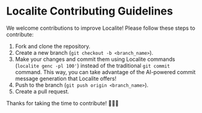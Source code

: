 # Localite Contributing Guidelines

We welcome contributions to improve Localite! Please follow these steps to contribute:

1. Fork and clone the repository.
2. Create a new branch (`git checkout -b <branch_name>`).
3. Make your changes and commit them using Localite commands (`localite genc -pl 100'`) instead of the traditional `git commit` command. This way, you can take advantage of the AI-powered commit message generation that Localite offers!
4. Push to the branch (`git push origin <branch_name>`).
5. Create a pull request.

Thanks for taking the time to contribute! 👩‍💻🚀